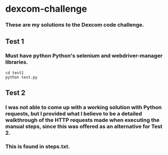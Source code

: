 # dexcom-challenge
### These are my solutions to the Dexcom code challenge.

## Test 1
### Must have python Python's selenium and webdriver-manager libraries.
```
cd test1
python test.py
```

## Test 2
### I was not able to come up with a working solution with Python requests, but I provided what I believe to be a detailed walkthrough of the HTTP requests made when executing the manual steps, since this was offered as an alternative for Test 2.
### This is found in steps.txt.
